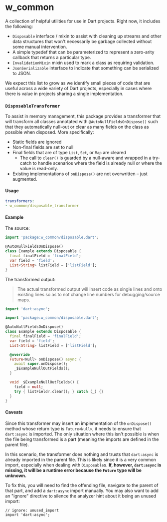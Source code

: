 # w_common

A collection of helpful utilities for use in Dart projects. Right now, it
includes the following:

  * `Disposable` interface / mixin to assist with cleaning up streams and other
  data structures that won't necessarily be garbage collected without some
  manual intervention.
  * A simple typedef that can be parameterized to represent a zero-arity
  callback that returns a particular type.
  * `InvalidationMixin` mixin used to mark a class as requiring validation.
  * `JsonSerializable` interface to indicate that something can be serialized
  to JSON.

We expect this list to grow as we identify small pieces of code that are useful
across a wide variety of Dart projects, especially in cases where there is
value in projects sharing a single implementation.


### `DisposableTransformer`

To assist in memory management, this package provides a transformer that will
transform all classes annotated with `@AutoNullFieldsOnDispose()` such that they
automatically null-out or clear as many fields on the class as possible when
disposed. More specifically:

- Static fields are ignored
- Non-final fields are set to null
- Final fields that are of type `List`, `Set`, or `Map` are cleared
  - The call to `clear()` is guarded by a null-aware and wrapped in a try-catch
    to handle scenarios where the field is already null or where the value is
    read-only.
- Existing implementations of `onDispose()` are not overwritten – just
  augmented.


#### Usage

```yaml
transformers:
- w_common/disposable_transformer
```

#### Example

The source:

```dart
import 'package:w_common/disposable.dart';

@AutoNullFieldsOnDispose()
class Example extends Disposable {
  final finalField = 'finalField';
  var field = 'field';
  List<String> listField = ['listField'];
}
```

The transformed output:

> The actual transformed output will insert code as single lines and onto
> existing lines so as to not change line numbers for debugging/source maps.

```dart
import 'dart:async';

import 'package:w_common/disposable.dart';

@AutoNullFieldsOnDispose()
class Example extends Disposable {
  final finalField = 'finalField';
  var field = 'field';
  List<String> listField = ['listField'];

  @override
  Future<Null> onDispose() async {
    await super.onDispose();
    _$ExampleNullOutFields();
  }

  void _$ExampleNullOutFields() {
    field = null;
    try { listField?.clear(); } catch (_) {}
  }
}
```

#### Caveats

Since this transformer may insert an implementation of the `onDispose()` method
whose return type is `Future<Null>`, it needs to ensure that `dart:async` is
imported. The only situation where this isn't possible is when the file being
transformed is a part (meaning the imports are defined in the parent file).

In this scenario, the transformer does nothing and trusts that `dart:async` is
already imported in the parent file. This is likely since it is a very common
import, especially when dealing with `Disposable`s. **If, however, `dart:async`
is missing, it will be a runtime error because the `Future` type will be
unknown.**

To fix this, you will need to find the offending file, navigate to the parent of
that part, and add a `dart:async` import manually. You may also want to add an
"ignore" directive to silence the analyzer hint about it being an unused import:

```
// ignore: unused_import
import 'dart:async';
```